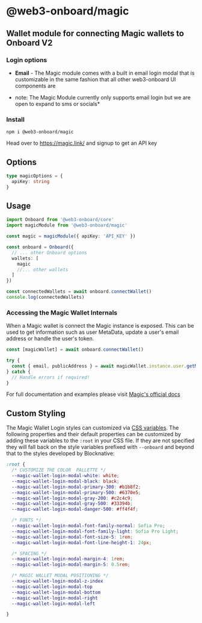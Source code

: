 # @web3-onboard/magic

## Wallet module for connecting Magic wallets to Onboard V2

### Login options

- **Email** - The Magic module comes with a built in email login modal that is customizable
in the same fashion that all other web3-onboard UI components are
* note: The Magic Module currently only supports email login but we are open to expand to sms or socials*

### Install

`npm i @web3-onboard/magic`

Head over to https://magic.link/ and signup to get an API key

## Options

```typescript
type magicOptions = {
  apiKey: string
}
```

## Usage

```typescript
import Onboard from '@web3-onboard/core'
import magicModule from '@web3-onboard/magic'

const magic = magicModule({ apiKey: 'API_KEY' })

const onboard = Onboard({
  // ... other Onboard options
  wallets: [
    magic
    //... other wallets
  ]
})

const connectedWallets = await onboard.connectWallet()
console.log(connectedWallets)
```

### Accessing the Magic Wallet Internals
When a Magic wallet is connect the Magic instance is exposed. 
This can be used to get information such as user MetaData, update a user's email address or handle the user's token.
```typescript
const [magicWallet] = await onboard.connectWallet()

try {
  const { email, publicAddress } = await magicWallet.instance.user.getMetadata();
} catch {
  // Handle errors if required!
}
```
For full documentation and examples please visit [Magic's official docs](https://magic.link/docs/api-reference/client-side-sdks/web#user-module)

## Custom Styling

The Magic Wallet Login styles can customized via [CSS variables](https://developer.mozilla.org/en-US/docs/Web/CSS/Using_CSS_custom_properties). The following properties and their default properties can be customized by adding these variables to the `:root` in your CSS file. If they are not specified they will fall back on the style variables prefixed with `--onboard` and beyond that to the styles developed by Blocknative:

```css
:root {
  /* CUSTOMIZE THE COLOR  PALLETTE */
  --magic-wallet-login-modal-white: white;
  --magic-wallet-login-modal-black: black;
  --magic-wallet-login-modal-primary-300: #b1b8f2;
  --magic-wallet-login-modal-primary-500: #6370e5;
  --magic-wallet-login-modal-gray-200: #c2c4c9;
  --magic-wallet-login-modal-gray-500: #33394b;
  --magic-wallet-login-modal-danger-500: #ff4f4f;

  /* FONTS */
  --magic-wallet-login-modal-font-family-normal: Sofia Pro;
  --magic-wallet-login-modal-font-family-light: Sofia Pro Light;
  --magic-wallet-login-modal-font-size-5: 1rem;
  --magic-wallet-login-modal-font-line-height-1: 24px;

  /* SPACING */
  --magic-wallet-login-modal-margin-4: 1rem;
  --magic-wallet-login-modal-margin-5: 0.5rem;

  /* MAGIC WALLET MODAL POSITIONING */
  --magic-wallet-login-modal-z-index
  --magic-wallet-login-modal-top
  --magic-wallet-login-modal-bottom
  --magic-wallet-login-modal-right
  --magic-wallet-login-modal-left

}
```